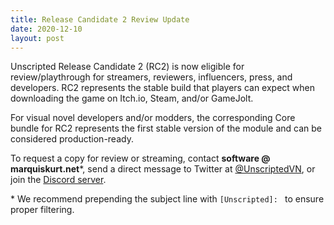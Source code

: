 ```yaml
---
title: Release Candidate 2 Review Update
date: 2020-12-10
layout: post
---
```


Unscripted Release Candidate 2 (RC2) is now eligible for review/playthrough for streamers, reviewers, influencers, press, and developers. RC2 represents the stable build that players can expect when downloading the game on Itch.io, Steam, and/or GameJolt.

For visual novel developers and/or modders, the corresponding Core bundle for RC2 represents the first stable version of the module and can be considered production-ready.

To request a copy for review or streaming, contact **software @ marquiskurt.net**\*, send a direct message to Twitter at [@UnscriptedVN][twi], or join the [Discord server][disgd].

\* We recommend prepending the subject line with `[Unscripted]: ` to ensure proper filtering.

<!-- Links -->
[twi]: https://twitter.com/UnscriptedVN
[disgd]: https://discord.gg/CXxnVhX
